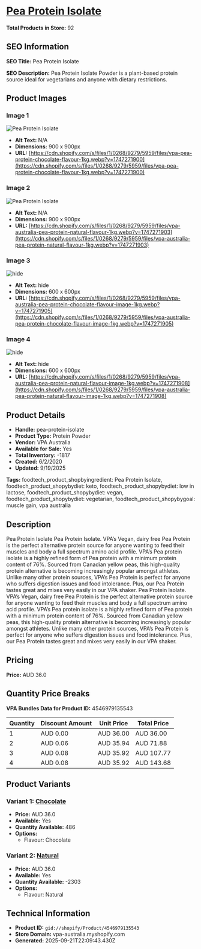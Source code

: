 # [Pea Protein Isolate](https://vpa-australia.myshopify.com/products/pea-protein-isolate)

**Total Products in Store:** 92

## SEO Information

**SEO Title:** Pea Protein Isolate

**SEO Description:** Pea Protein Isolate Powder is a plant-based protein source ideal for vegetarians and anyone with dietary restrictions.

## Product Images

### Image 1
![Pea Protein Isolate](https://cdn.shopify.com/s/files/1/0268/9279/5959/files/vpa-pea-protein-chocolate-flavour-1kg.webp?v=1747271900)

- **Alt Text:** N/A
- **Dimensions:** 900 x 900px
- **URL:** [https://cdn.shopify.com/s/files/1/0268/9279/5959/files/vpa-pea-protein-chocolate-flavour-1kg.webp?v=1747271900](https://cdn.shopify.com/s/files/1/0268/9279/5959/files/vpa-pea-protein-chocolate-flavour-1kg.webp?v=1747271900)

### Image 2
![Pea Protein Isolate](https://cdn.shopify.com/s/files/1/0268/9279/5959/files/vpa-australia-pea-protein-natural-flavour-1kg.webp?v=1747271903)

- **Alt Text:** N/A
- **Dimensions:** 900 x 900px
- **URL:** [https://cdn.shopify.com/s/files/1/0268/9279/5959/files/vpa-australia-pea-protein-natural-flavour-1kg.webp?v=1747271903](https://cdn.shopify.com/s/files/1/0268/9279/5959/files/vpa-australia-pea-protein-natural-flavour-1kg.webp?v=1747271903)

### Image 3
![hide](https://cdn.shopify.com/s/files/1/0268/9279/5959/files/vpa-australia-pea-protein-chocolate-flavour-image-1kg.webp?v=1747271905)

- **Alt Text:** hide
- **Dimensions:** 600 x 600px
- **URL:** [https://cdn.shopify.com/s/files/1/0268/9279/5959/files/vpa-australia-pea-protein-chocolate-flavour-image-1kg.webp?v=1747271905](https://cdn.shopify.com/s/files/1/0268/9279/5959/files/vpa-australia-pea-protein-chocolate-flavour-image-1kg.webp?v=1747271905)

### Image 4
![hide](https://cdn.shopify.com/s/files/1/0268/9279/5959/files/vpa-australia-pea-protein-natural-flavour-image-1kg.webp?v=1747271908)

- **Alt Text:** hide
- **Dimensions:** 600 x 600px
- **URL:** [https://cdn.shopify.com/s/files/1/0268/9279/5959/files/vpa-australia-pea-protein-natural-flavour-image-1kg.webp?v=1747271908](https://cdn.shopify.com/s/files/1/0268/9279/5959/files/vpa-australia-pea-protein-natural-flavour-image-1kg.webp?v=1747271908)

## Product Details

- **Handle:** pea-protein-isolate
- **Product Type:** Protein Powder
- **Vendor:** VPA Australia
- **Available for Sale:** Yes
- **Total Inventory:** -1817
- **Created:** 6/2/2020
- **Updated:** 9/19/2025

**Tags:** foodtech_product_shopbyingredient: Pea Protein Isolate, foodtech_product_shopybydiet: keto, foodtech_product_shopybydiet: low in lactose, foodtech_product_shopybydiet: vegan, foodtech_product_shopybydiet: vegetarian, foodtech_product_shopybygoal: muscle gain, vpa australia

## Description

Pea Protein Isolate Pea Protein Isolate. VPA’s Vegan, dairy free Pea Protein is the perfect alternative protein source for anyone wanting to feed their muscles and body a full spectrum amino acid profile. VPA’s Pea protein isolate is a highly refined form of Pea protein with a minimum protein content of 76%. Sourced from Canadian yellow peas, this high-quality protein alternative is becoming increasingly popular amongst athletes. Unlike many other protein sources, VPA’s Pea Protein is perfect for anyone who suffers digestion issues and food intolerance. Plus, our Pea Protein tastes great and mixes very easily in our VPA shaker. Pea Protein Isolate. VPA’s Vegan, dairy free Pea Protein is the perfect alternative protein source for anyone wanting to feed their muscles and body a full spectrum amino acid profile. VPA’s Pea protein isolate is a highly refined form of Pea protein with a minimum protein content of 76%. Sourced from Canadian yellow peas, this high-quality protein alternative is becoming increasingly popular amongst athletes. Unlike many other protein sources, VPA’s Pea Protein is perfect for anyone who suffers digestion issues and food intolerance. Plus, our Pea Protein tastes great and mixes very easily in our VPA shaker.

## Pricing

**Price:** AUD 36.0

## Quantity Price Breaks

**VPA Bundles Data for Product ID:** 4546979135543

| Quantity | Discount Amount | Unit Price | Total Price |
|----------|----------------|------------|-------------|
| 1 | AUD 0.00 | AUD 36.00 | AUD 36.00 |
| 2 | AUD 0.06 | AUD 35.94 | AUD 71.88 |
| 3 | AUD 0.08 | AUD 35.92 | AUD 107.77 |
| 4 | AUD 0.08 | AUD 35.92 | AUD 143.68 |

## Product Variants

### Variant 1: [Chocolate](https://vpa-australia.myshopify.com/products/pea-protein-isolate)

- **Price:** AUD 36.0
- **Available:** Yes
- **Quantity Available:** 486
- **Options:**
  - Flavour: Chocolate

### Variant 2: [Natural](https://vpa-australia.myshopify.com/products/pea-protein-isolate)

- **Price:** AUD 36.0
- **Available:** Yes
- **Quantity Available:** -2303
- **Options:**
  - Flavour: Natural

## Technical Information

- **Product ID:** `gid://shopify/Product/4546979135543`
- **Store Domain:** vpa-australia.myshopify.com
- **Generated:** 2025-09-21T22:09:43.430Z

